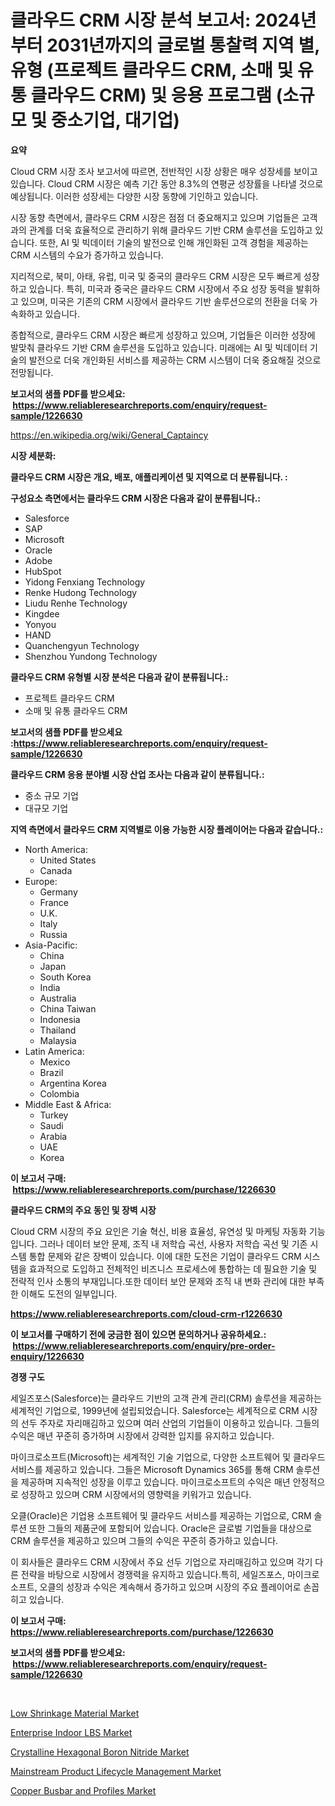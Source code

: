 <p><h1>클라우드 CRM 시장 분석 보고서: 2024년부터 2031년까지의 글로벌 통찰력 지역 별, 유형 (프로젝트 클라우드 CRM, 소매 및 유통 클라우드 CRM) 및 응용 프로그램 (소규모 및 중소기업, 대기업)</h1></p><p><strong>요약</strong></p>
<p><p>Cloud CRM 시장 조사 보고서에 따르면, 전반적인 시장 상황은 매우 성장세를 보이고 있습니다. Cloud CRM 시장은 예측 기간 동안 8.3%의 연평균 성장률을 나타낼 것으로 예상됩니다. 이러한 성장세는 다양한 시장 동향에 기인하고 있습니다.</p><p>시장 동향 측면에서, 클라우드 CRM 시장은 점점 더 중요해지고 있으며 기업들은 고객과의 관계를 더욱 효율적으로 관리하기 위해 클라우드 기반 CRM 솔루션을 도입하고 있습니다. 또한, AI 및 빅데이터 기술의 발전으로 인해 개인화된 고객 경험을 제공하는 CRM 시스템의 수요가 증가하고 있습니다.</p><p>지리적으로, 북미, 아태, 유럽, 미국 및 중국의 클라우드 CRM 시장은 모두 빠르게 성장하고 있습니다. 특히, 미국과 중국은 클라우드 CRM 시장에서 주요 성장 동력을 발휘하고 있으며, 미국은 기존의 CRM 시장에서 클라우드 기반 솔루션으로의 전환을 더욱 가속화하고 있습니다.</p><p>종합적으로, 클라우드 CRM 시장은 빠르게 성장하고 있으며, 기업들은 이러한 성장에 발맞춰 클라우드 기반 CRM 솔루션을 도입하고 있습니다. 미래에는 AI 및 빅데이터 기술의 발전으로 더욱 개인화된 서비스를 제공하는 CRM 시스템이 더욱 중요해질 것으로 전망됩니다.</p></p>
<p><strong>보고서의 샘플 PDF를 받으세요: &nbsp;<a href="https://www.reliableresearchreports.com/enquiry/request-sample/1226630">https://www.reliableresearchreports.com/enquiry/request-sample/1226630</a></strong></p>
<p><a href="https://en.wikipedia.org/wiki/General_Captaincy">https://en.wikipedia.org/wiki/General_Captaincy</a></p>
<p><strong>시장 세분화:</strong></p>
<p><strong> 클라우드 CRM 시장은 개요, 배포, 애플리케이션 및 지역으로 더 분류됩니다. :</strong></p>
<p><strong>구성요소 측면에서는 클라우드 CRM 시장은 다음과 같이 분류됩니다.:</strong></p>
<p><ul><li>Salesforce</li><li>SAP</li><li>Microsoft</li><li>Oracle</li><li>Adobe</li><li>HubSpot</li><li>Yidong Fenxiang Technology</li><li>Renke Hudong Technology</li><li>Liudu Renhe Technology</li><li>Kingdee</li><li>Yonyou</li><li>HAND</li><li>Quanchengyun Technology</li><li>Shenzhou Yundong Technology</li></ul></p>
<p><strong> 클라우드 CRM 유형별 시장 분석은 다음과 같이 분류됩니다.:</strong></p>
<p><ul><li>프로젝트 클라우드 CRM</li><li>소매 및 유통 클라우드 CRM</li></ul></p>
<p><strong>보고서의 샘플 PDF를 받으세요 :<a href="https://www.reliableresearchreports.com/enquiry/request-sample/1226630">https://www.reliableresearchreports.com/enquiry/request-sample/1226630</a></strong></p>
<p><strong> 클라우드 CRM 응용 분야별 시장 산업 조사는 다음과 같이 분류됩니다.:</strong></p>
<p><ul><li>중소 규모 기업</li><li>대규모 기업</li></ul></p>
<p><strong>지역 측면에서 클라우드 CRM 지역별로 이용 가능한 시장 플레이어는 다음과 같습니다.:</strong></p>
<p><ul>
    <li>
        North America:
        <ul>
            <li>United States</li>
            <li>Canada</li>
        </ul>
    </li>
    <li>
        Europe:
        <ul>
            <li>Germany</li>
            <li>France</li>
            <li>U.K.</li>
            <li>Italy</li>
            <li>Russia</li>
        </ul>
    </li>
    <li>
        Asia-Pacific:
        <ul>
            <li>China</li>
            <li>Japan</li>
            <li>South Korea</li>
            <li>India</li>
            <li>Australia</li>
            <li>China Taiwan</li>
            <li>Indonesia</li>
            <li>Thailand</li>
            <li>Malaysia</li>
        </ul>
    </li>
    <li>
        Latin America:
        <ul>
            <li>Mexico</li>
            <li>Brazil</li>
            <li>Argentina Korea</li>
            <li>Colombia</li>
        </ul>
    </li>
    <li>
        Middle East & Africa:
        <ul>
            <li>Turkey</li>
            <li>Saudi</li>
            <li>Arabia</li>
            <li>UAE</li>
            <li>Korea</li>
        </ul>
    </li>
    </ul></p>
<p><strong>이 보고서 구매: &nbsp;<a href="https://www.reliableresearchreports.com/purchase/1226630">https://www.reliableresearchreports.com/purchase/1226630</a></strong></p>
<p><strong>클라우드 CRM의 주요 동인 및 장벽 시장</strong></p>
<p><p>Cloud CRM 시장의 주요 요인은 기술 혁신, 비용 효율성, 유연성 및 마케팅 자동화 기능입니다. 그러나 데이터 보안 문제, 조직 내 저학습 곡선, 사용자 저학습 곡선 및 기존 시스템 통합 문제와 같은 장벽이 있습니다. 이에 대한 도전은 기업이 클라우드 CRM 시스템을 효과적으로 도입하고 전체적인 비즈니스 프로세스에 통합하는 데 필요한 기술 및 전략적 인사 소통의 부재입니다.또한 데이터 보안 문제와 조직 내 변화 관리에 대한 부족한 이해도 도전의 일부입니다.</p></p>
<p><strong><a href="https://www.reliableresearchreports.com/cloud-crm-r1226630">https://www.reliableresearchreports.com/cloud-crm-r1226630</a></strong></p>
<p><strong>이 보고서를 구매하기 전에 궁금한 점이 있으면 문의하거나 공유하세요.: &nbsp;<a href="https://www.reliableresearchreports.com/enquiry/pre-order-enquiry/1226630">https://www.reliableresearchreports.com/enquiry/pre-order-enquiry/1226630</a></strong></p>
<p><strong>경쟁 구도</strong></p>
<p><p>세일즈포스(Salesforce)는 클라우드 기반의 고객 관계 관리(CRM) 솔루션을 제공하는 세계적인 기업으로, 1999년에 설립되었습니다. Salesforce는 세계적으로 CRM 시장의 선두 주자로 자리매김하고 있으며 여러 산업의 기업들이 이용하고 있습니다. 그들의 수익은 매년 꾸준히 증가하며 시장에서 강력한 입지를 유지하고 있습니다.</p><p>마이크로소프트(Microsoft)는 세계적인 기술 기업으로, 다양한 소프트웨어 및 클라우드 서비스를 제공하고 있습니다. 그들은 Microsoft Dynamics 365를 통해 CRM 솔루션을 제공하며 지속적인 성장을 이루고 있습니다. 마이크로소프트의 수익은 매년 안정적으로 성장하고 있으며 CRM 시장에서의 영향력을 키워가고 있습니다.</p><p>오클(Oracle)은 기업용 소프트웨어 및 클라우드 서비스를 제공하는 기업으로, CRM 솔루션 또한 그들의 제품군에 포함되어 있습니다. Oracle은 글로벌 기업들을 대상으로 CRM 솔루션을 제공하고 있으며 그들의 수익은 꾸준히 증가하고 있습니다.</p><p>이 회사들은 클라우드 CRM 시장에서 주요 선두 기업으로 자리매김하고 있으며 각기 다른 전략을 바탕으로 시장에서 경쟁력을 유지하고 있습니다.특히, 세일즈포스, 마이크로소프트, 오클의 성장과 수익은 계속해서 증가하고 있으며 시장의 주요 플레이어로 손꼽히고 있습니다.</p></p>
<p><strong>이 보고서 구매: &nbsp; <a href="https://www.reliableresearchreports.com/purchase/1226630">https://www.reliableresearchreports.com/purchase/1226630</a></strong></p>
<p><strong>보고서의 샘플 PDF를 받으세요: &nbsp;<a href="https://www.reliableresearchreports.com/enquiry/request-sample/1226630">https://www.reliableresearchreports.com/enquiry/request-sample/1226630</a></strong><strong></strong></p>
<p>&nbsp;</p>
<p><p><a href="https://github.com/Leeanford76845djf/Market-Research-Report-List-1/blob/main/low-shrinkage-material-market.md">Low Shrinkage Material Market</a></p><p><a href="https://issuu.com/reportprime-2/docs/enterprise-indoor-lbs-market-size-2030.pptx">Enterprise Indoor LBS Market</a></p><p><a href="https://github.com/jasminebabez/Market-Research-Report-List-1/blob/main/crystalline-hexagonal-boron-nitride-market.md">Crystalline Hexagonal Boron Nitride Market</a></p><p><a href="https://issuu.com/reportprime-2/docs/mainstream-product-lifecycle-management-market-siz">Mainstream Product Lifecycle Management Market</a></p><p><a href="https://www.linkedin.com/pulse/evaluating-global-copper-busbar-profiles-market-trends-growth-kmh9e?trackingId=ZziCRZjsiSe3S9CiEDvJYg%3D%3D">Copper Busbar and Profiles Market</a></p></p>